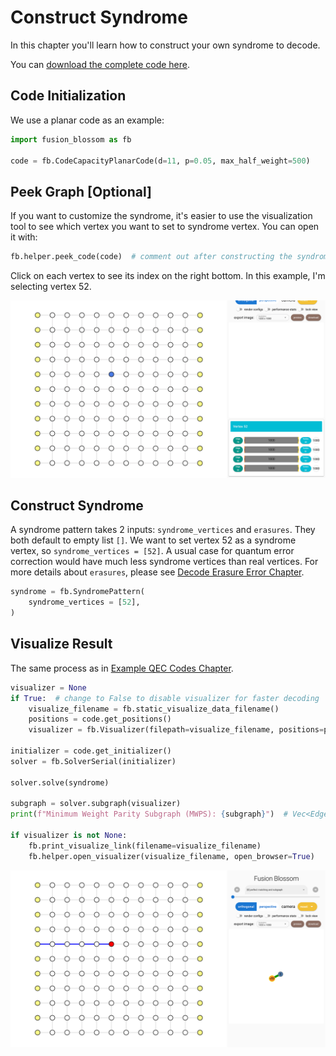 # Construct Syndrome

In this chapter you'll learn how to construct your own syndrome to decode.

You can [download the complete code here](./construct-syndrome.py).

## Code Initialization

We use a planar code as an example:

```python
import fusion_blossom as fb

code = fb.CodeCapacityPlanarCode(d=11, p=0.05, max_half_weight=500)
```

## Peek Graph [Optional]

If you want to customize the syndrome, it's easier to use the visualization tool to see which vertex you want to set to syndrome vertex.
You can open it with:

```python
fb.helper.peek_code(code)  # comment out after constructing the syndrome
```

Click on each vertex to see its index on the right bottom. In this example, I'm selecting vertex 52.

![](../img/construct-syndrome-peek-code.png)

## Construct Syndrome

A syndrome pattern takes 2 inputs: `syndrome_vertices` and `erasures`. They both default to empty list `[]`.
We want to set vertex 52 as a syndrome vertex, so `syndrome_vertices = [52]`.
A usual case for quantum error correction would have much less syndrome vertices than real vertices.
For more details about `erasures`, please see [Decode Erasure Error Chapter](./decode-erasure-error.md).

```python
syndrome = fb.SyndromePattern(
    syndrome_vertices = [52],
)
```

## Visualize Result

The same process as in [Example QEC Codes Chapter](./example-qec-codes.md).

```python
visualizer = None
if True:  # change to False to disable visualizer for faster decoding
    visualize_filename = fb.static_visualize_data_filename()
    positions = code.get_positions()
    visualizer = fb.Visualizer(filepath=visualize_filename, positions=positions)

initializer = code.get_initializer()
solver = fb.SolverSerial(initializer)

solver.solve(syndrome)

subgraph = solver.subgraph(visualizer)
print(f"Minimum Weight Parity Subgraph (MWPS): {subgraph}")  # Vec<EdgeIndex>

if visualizer is not None:
    fb.print_visualize_link(filename=visualize_filename)
    fb.helper.open_visualizer(visualize_filename, open_browser=True)
```

![](../img/construct-syndrome.png)
